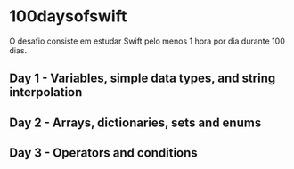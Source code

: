 # 100daysofswift
O desafio consiste em estudar Swift pelo menos 1 hora por dia durante 100 dias.

## Day 1 - Variables, simple data types, and string interpolation

## Day 2 - Arrays, dictionaries, sets and enums

## Day 3 - Operators and conditions
